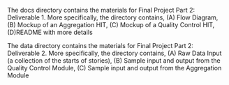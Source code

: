 The docs directory contains the materials for Final Project Part 2: Deliverable 1. More specifically, the directory contains, (A) Flow Diagram, (B) Mockup of an Aggregation HIT, (C) Mockup of a Quality Control HIT, (D)README with more details
  
The data directory contains the materials for Final Project Part 2: Deliverable 2. More specifically, the directory contains, (A) Raw Data Input (a collection of the starts of stories), (B) Sample input and output from the Quality Control Module, (C) Sample input and output from the Aggregation Module
  
